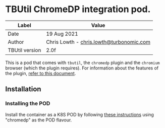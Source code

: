 # TBUtil ChromeDP integration pod.

| Label          | Value       |
| -------------- | ----------- |
| Date           | 19 Aug 2021 |
| Author         | Chris Lowth - chris.lowth@turbonomic.com |
| TBUtil version | 2.0f |
 
This is a pod that comes with `tbutil`, the `chromedp` plugin and the `chromium` browser (which the plugin requires). For information about the features of the plugin, [refer to this document](../chromedp-plugin.md).

## Installation

### Installing the POD

Install the container as a K8S POD by following [these instructions](INSTALL.md) using "chromedp" as the POD flavour.

